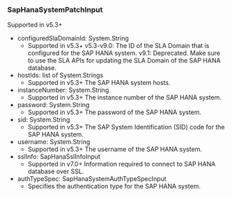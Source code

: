 ### SapHanaSystemPatchInput
Supported in v5.3+

- configuredSlaDomainId: System.String
  - Supported in v5.3+
      v5.3-v9.0: The ID of the SLA Domain that is configured for the SAP HANA system.
      v9.1: Deprecated. Make sure to use the SLA APIs for updating the SLA Domain of the SAP HANA database.
- hostIds: list of System.Strings
  - Supported in v5.3+
      The SAP HANA system hosts.
- instanceNumber: System.String
  - Supported in v5.3+
      The instance number of the SAP HANA system.
- password: System.String
  - Supported in v5.3+
      The password of the SAP HANA system.
- sid: System.String
  - Supported in v5.3+
      The SAP System Identification (SID) code for the SAP HANA system.
- username: System.String
  - Supported in v5.3+
      The username of the SAP HANA system.
- sslInfo: SapHanaSslInfoInput
  - Supported in v7.0+
      Information required to connect to SAP HANA database over SSL.
- authTypeSpec: SapHanaSystemAuthTypeSpecInput
  - Specifies the authentication type for the SAP HANA system.

